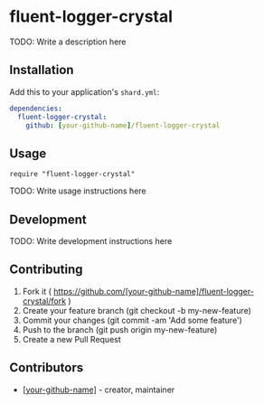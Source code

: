 # fluent-logger-crystal

TODO: Write a description here

## Installation

Add this to your application's `shard.yml`:

```yaml
dependencies:
  fluent-logger-crystal:
    github: [your-github-name]/fluent-logger-crystal
```

## Usage

```crystal
require "fluent-logger-crystal"
```

TODO: Write usage instructions here

## Development

TODO: Write development instructions here

## Contributing

1. Fork it ( https://github.com/[your-github-name]/fluent-logger-crystal/fork )
2. Create your feature branch (git checkout -b my-new-feature)
3. Commit your changes (git commit -am 'Add some feature')
4. Push to the branch (git push origin my-new-feature)
5. Create a new Pull Request

## Contributors

- [[your-github-name]](https://github.com/[your-github-name])  - creator, maintainer
